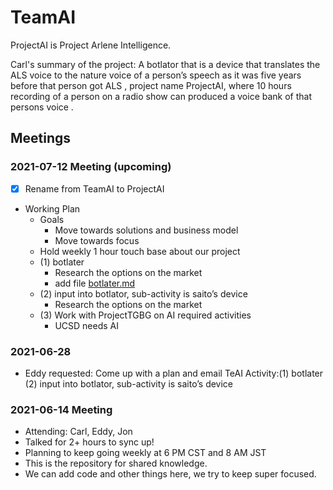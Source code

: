 # TeamAI
ProjectAI is Project Arlene Intelligence.

Carl's summary of the project: A botlator that is a device that translates the ALS voice to the nature voice of a person’s speech as it was five years before that person got ALS , project name ProjectAI, where 10 hours recording of a person on a radio show can produced a voice bank of that persons voice .


## Meetings

### 2021-07-12 Meeting (upcoming)

- [x] Rename from TeamAI to ProjectAI
- Working Plan
  - Goals
    - Move towards solutions and business model
    - Move towards focus
  - Hold weekly 1 hour touch base about our project
  - (1) botlater 
    - Research the options on the market 
    - add file [botlater.md](botlater.md)
  - (2) input into botlator, sub-activity is saito’s device
    - Research the options on the market
  - (3) Work with ProjectTGBG on AI required activities
    - UCSD needs AI

### 2021-06-28 

- Eddy requested: Come up with a plan and email TeAI Activity:(1) botlater (2) input into botlator, sub-activity is saito’s device


### 2021-06-14 Meeting

- Attending: Carl, Eddy, Jon
- Talked for 2+ hours to sync up!
- Planning to keep going weekly at 6 PM CST and 8 AM JST
- This is the repository for shared knowledge.
- We can add code and other things here, we try to keep super focused.
